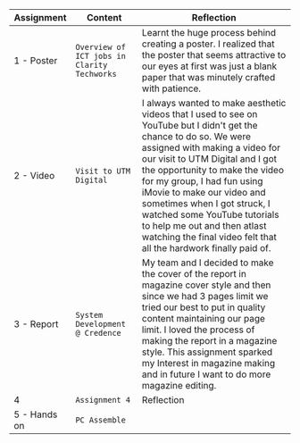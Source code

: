 | Assignment | Content | Reflection |
| --- | --- | --- |
|1 - Poster | `Overview of ICT jobs in Clarity Techworks` | Learnt the huge process behind creating a poster. I realized that the poster that seems attractive to our eyes at first was just a blank paper that was minutely crafted with patience. |
|2 - Video  | `Visit to UTM Digital` | I always wanted to make aesthetic videos that I used to see on YouTube but I didn't get the chance to do so. We were assigned with making a video for our visit to UTM Digital and I got the opportunity to make the video for my group, I had fun using iMovie to make our video and sometimes when I got struck, I watched some YouTube tutorials to help me out and then atlast watching the final video felt that all the hardwork finally paid of. |
|3 - Report | `System Development @ Credence` | My team and I decided to make the cover of the report in magazine cover style and then since we had 3 pages limit we tried our best to put in quality content maintaining our page limit. I loved the process of making the report in a magazine style. This assignment sparked my Interest in magazine making and in future I want to do more magazine editing. |
|4  | `Assignment 4` | Reflection |
|5 - Hands on | `PC Assemble ` | |
